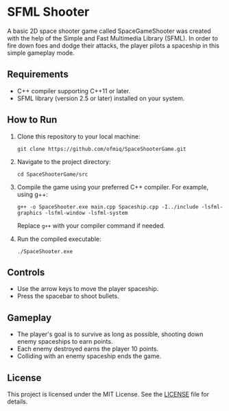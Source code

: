 # SFML Shooter

A basic 2D space shooter game called SpaceGameShooter was created with the help of the Simple and Fast Multimedia Library (SFML). In order to fire down foes and dodge their attacks, the player pilots a spaceship in this simple gameplay mode.

## Requirements

- C++ compiler supporting C++11 or later.
- SFML library (version 2.5 or later) installed on your system.

## How to Run

1. Clone this repository to your local machine:

   ```
   git clone https://github.com/ofmiq/SpaceShooterGame.git
   ```

2. Navigate to the project directory:

   ```
   cd SpaceShooterGame/src
   ```

3. Compile the game using your preferred C++ compiler. For example, using g++:

   ```
   g++ -o SpaceShooter.exe main.cpp Spaceship.cpp -I../include -lsfml-graphics -lsfml-window -lsfml-system
   ```

   Replace `g++` with your compiler command if needed.

4. Run the compiled executable:

   ```
   ./SpaceShooter.exe
   ```

## Controls

- Use the arrow keys to move the player spaceship.
- Press the spacebar to shoot bullets.

## Gameplay

- The player's goal is to survive as long as possible, shooting down enemy spaceships to earn points.
- Each enemy destroyed earns the player 10 points.
- Colliding with an enemy spaceship ends the game.

## License

This project is licensed under the MIT License. See the [LICENSE](https://github.com/ofmiq/SpaceShooterGame/blob/main/LICENCE) file for details.
